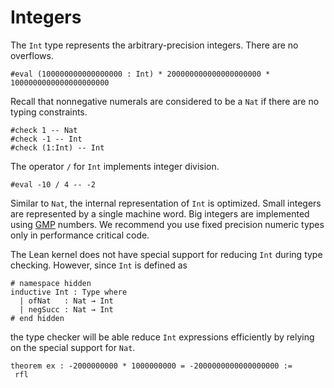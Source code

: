 # Integers

The `Int` type represents the arbitrary-precision integers. There are no overflows.
```lean
#eval (100000000000000000 : Int) * 200000000000000000000 * 1000000000000000000000
```
Recall that nonnegative numerals are considered to be a `Nat` if there are no typing constraints.
```lean
#check 1 -- Nat
#check -1 -- Int
#check (1:Int) -- Int
```

The operator `/` for `Int` implements integer division.
```lean
#eval -10 / 4 -- -2
```

Similar to `Nat`, the internal representation of `Int` is optimized. Small integers are
represented by a single machine word. Big integers are implemented using [GMP](https://gmplib.org/manual/) numbers.
We recommend you use fixed precision numeric types only in performance critical code.

The Lean kernel does not have special support for reducing `Int` during type checking.
However, since `Int` is defined as
```lean
# namespace hidden
inductive Int : Type where
  | ofNat   : Nat → Int
  | negSucc : Nat → Int
# end hidden
```
the type checker will be able reduce `Int` expressions efficiently by relying on the special support for `Nat`.

```lean
theorem ex : -2000000000 * 1000000000 = -2000000000000000000 :=
 rfl
```
